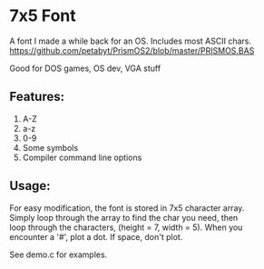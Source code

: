 # 7x5 Font
A font I made a while back for an OS. Includes most ASCII chars.  
https://github.com/petabyt/PrismOS2/blob/master/PRISMOS.BAS  

Good for DOS games, OS dev, VGA stuff  

## Features:
1. A-Z
2. a-z
3. 0-9
4. Some symbols
5. Compiler command line options

## Usage:
For easy modification, the font is stored in 7x5 character array.  
Simply loop through the array to find the char you need, then  
loop through the characters, (height = 7, width = 5). When you  
encounter a '#', plot a dot. If space, don't plot.

See demo.c for examples.
